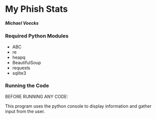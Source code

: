 # My Phish Stats #
##### Michael Voecks #####

### Required Python Modules ###
- ABC
- re
- heapq
- BeautifulSoup
- requests
- sqlite3

### Running the Code ###
BEFORE RUNNING ANY CODE:


This program uses the python console to display information and gather input from the user. 
